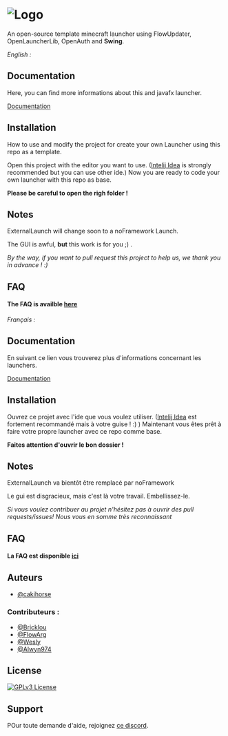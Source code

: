 
# ![Logo](https://cakihorse.fr/wingLauncher.png)


An open-source template minecraft launcher using FlowUpdater, OpenLauncherLib, OpenAuth and **Swing**.

*English :*

## Documentation

Here, you can find more informations about this and javafx launcher.

[Documentation](https://bricklou.github.io/launcher-tutorials)


## Installation

How to use and modify the project for create your own Launcher using this repo as a template.

Open this project with the editor you want to use. ([Intelij Idea](https://www.jetbrains.com/idea/download/download-thanks.html) is strongly recommended but you can use other ide.) Now you are ready to code your own launcher with this repo as base.

**Please be careful to open the righ folder !**


    
## Notes
ExternalLaunch will change soon to a noFramework Launch.

The GUI is awful, **but** this work is for you ;) .

*By the way, if you want to pull request this project to help us, we thank you in advance ! :)*
## FAQ

#### The FAQ is availble [here](https://bricklou.github.io/launcher-tutorials/faq)






*Français :*

## Documentation

En suivant ce lien vous trouverez plus d'informations concernant les launchers.

[Documentation](https://bricklou.github.io/launcher-tutorials)


## Installation

Ouvrez ce projet avec l'ide que vous voulez utiliser. ([Intelij Idea](https://www.jetbrains.com/idea/download/download-thanks.html) est fortement recommandé mais à votre guise ! :) ) Maintenant vous êtes prêt à faire votre propre launcher avec ce repo comme base.

**Faites attention d'ouvrir le bon dossier !**


    
## Notes
ExternalLaunch va bientôt être remplacé par noFramework

Le gui est disgracieux, mais c'est là votre travail. Embellissez-le.

*Si vous voulez contribuer au projet n'hésitez pas à ouvrir des pull requests/issues! Nous vous en somme très reconnaissant*
## FAQ

#### La FAQ est disponible [ici](https://bricklou.github.io/launcher-tutorials/faq)



## Auteurs

- [@cakihorse](https://www.github.com/cakihorse)

### Contributeurs :

- [@Bricklou](https://www.github.com/bricklou)
- [@FlowArg](https://www.github.com/FlowArg)
- [@Wesly](https://www.github.com/WelsyMC)
- [@Alwyn974](https://github.com/alwyn974)


## License
[![GPLv3 License](https://img.shields.io/badge/License-GPL%20v3-yellow.svg)](https://opensource.org/licenses/)



## Support

POur toute demande d'aide, rejoignez [ce discord](https://discord.gg/b9DZbEcX3h).

